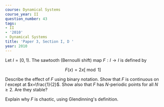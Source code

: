 ```yaml
---
course: Dynamical Systems
course_year: II
question_number: 43
tags:
- II
- '2010'
- Dynamical Systems
title: 'Paper 3, Section I, D '
year: 2010
---
```




Let $I=[0,1)$. The sawtooth (Bernoulli shift) map $F: I \rightarrow I$ is defined by

$$F(x)=2 x[\bmod 1]$$

Describe the effect of $F$ using binary notation. Show that $F$ is continuous on $I$ except at $x=\frac{1}{2}$. Show also that $F$ has $N$-periodic points for all $N \geqslant 2$. Are they stable?

Explain why $F$ is chaotic, using Glendinning's definition.
